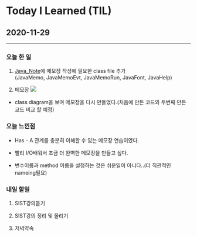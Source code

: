 Today I Learned (TIL)
===

## 2020-11-29

---

### 오늘 한 일



1. [Java_Note](https://github.com/Jangilkyu/Java_Note)에 메모장 작성에 필요한 class file 추가<br>(JavaMemo, JavaMemoEvt, JavaMemoRun, JavaFont, JavaHelp)

2. 메모장
    <img src = https://user-images.githubusercontent.com/74294325/100547880-81e58b00-32ac-11eb-8aeb-cae76b808b6c.png>

* class diagram을 보며 메모장을 다시 만들었다.(처음에 만든 코드와 두번째 만든 코드 비교 할 예정)


### 오늘 느낀점

* Has - A 관계를 충분히 이해할 수 있는 메모장 연습이였다.

* 빨리 I/O배워서 조금 더 완벽한 메모장을 만들고 싶다.

* 변수이름과 method 이름을 설정하는 것은 쉬운일이 아니다..(더 직관적인 nameing필요)

### 내일 할일 

1. SIST강의듣기

2. SIST강의 정리 및 올리기

3. 저녁약속
